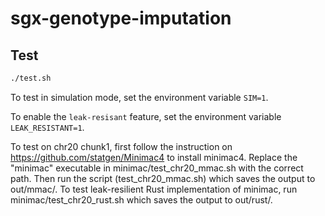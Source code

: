 # sgx-genotype-imputation
## Test
```bash
./test.sh
```

To test in simulation mode, set the environment variable `SIM=1`.

To enable the `leak-resisant` feature, set the environment variable `LEAK_RESISTANT=1`.

To test on chr20 chunk1, first follow the instruction on https://github.com/statgen/Minimac4
to install minimac4. Replace the "minimac" executable in minimac/test_chr20_mmac.sh
with the correct path. Then run the script (test_chr20_mmac.sh) which saves the output to
out/mmac/. To test leak-resilient Rust implementation of minimac, run minimac/test_chr20_rust.sh
which saves the output to out/rust/.
